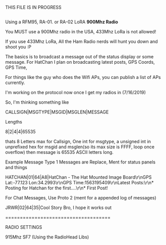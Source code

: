 THIS FILE IS IN PROGRESS
##

Using a RFM95, RA-01. or RA-02 LoRA <strong>900Mhz Radio</strong>

You MUST use a 900Mhz radio in the USA, 433Mhz LoRa is not allowed!

If you use 433Mhz LoRa, All the Ham Radio nerds will hunt you down and shoot you :P

The basics is to broadcast a message out of the status display or some message. For HatChan I plan on broadcasting latest posts, GPS Coords, GPS Time, 

For things like the guy who does the Wifi APs, you can publish a list of APs currently.

I'm working on the protocol now once I get my radios in (7/16/2019)


So, I'm thinking something like

CALLSIGN|MSGTYPE|MSGID|MSGLEN|MESSAGE

Lengths

8|2|4|4|65535

thats 8 Letters max for Callsign, One int for msgtype, a unsigned int in unprefixed hex for msgid and msglen(so its max size is FFFF, loop once overflow) then message is 65535 ASCII letters long.

Example Message
Type 1 Messages are Replace, Ment for status panels and things

HATCHAN|01|64|A8|HatChan - The Hat Mounted Image Board\r\nGPS Lat:-77.123 Lon:34.2993\r\nGPS Time:1563195409\r\nLatest Posts:\r\n* Posting for Hatchan for the first....\r\n* First Post!

For Chat Messages, Use Proto 2 (ment for a appended log of messages)

JRWR|02|64|35|Cool Story Bro, I hope it works out

====================================

RADIO SETTINGS

915Mhz SF7 (Using the RadioHead Libs)
